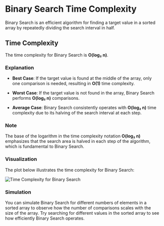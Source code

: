 # Binary Search Time Complexity

Binary Search is an efficient algorithm for finding a target value in a sorted array by repeatedly dividing the search interval in half.

## Time Complexity

The time complexity for Binary Search is **O(log₂ n)**.

### Explanation

- **Best Case**: If the target value is found at the middle of the array, only one comparison is needed, resulting in **O(1)** time complexity.
  
- **Worst Case**: If the target value is not found in the array, Binary Search performs **O(log₂ n)** comparisons.
  
- **Average Case**: Binary Search consistently operates with **O(log₂ n)** time complexity due to its halving of the search interval at each step.

### Note

The base of the logarithm in the time complexity notation **O(log₂ n)** emphasizes that the search area is halved in each step of the algorithm, which is fundamental to Binary Search.

### Visualization

The plot below illustrates the time complexity for Binary Search:

![Time Complexity for Binary Search](https://www.bigocheatsheet.com/img/time-complexity-binary-search.png)

### Simulation

You can simulate Binary Search for different numbers of elements in a sorted array to observe how the number of comparisons scales with the size of the array. Try searching for different values in the sorted array to see how efficiently Binary Search operates.

